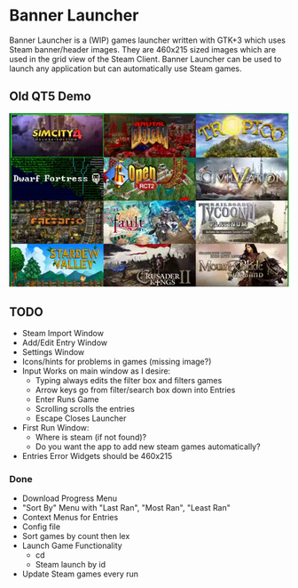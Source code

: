 # Banner Launcher

Banner Launcher is a (WIP) games launcher written with GTK+3 which uses Steam
banner/header images. They are 460x215 sized images which are used in the
grid view of the Steam Client. Banner Launcher can be used to launch any
application but can automatically use Steam games.

## Old QT5 Demo
![Example of Usage](example.gif)

## TODO

- Steam Import Window
- Add/Edit Entry Window
- Settings Window
- Icons/hints for problems in games (missing image?)
- Input Works on main window as I desire:
  - Typing always edits the filter box and filters games
  - Arrow keys go from filter/search box down into Entries
  - Enter Runs Game
  - Scrolling scrolls the entries
  - Escape Closes Launcher
- First Run Window:
  - Where is steam (if not found)?
  - Do you want the app to add new steam games automatically?
- Entries Error Widgets should be 460x215

### Done

- Download Progress Menu
- "Sort By" Menu with "Last Ran", "Most Ran", "Least Ran"
- Context Menus for Entries
- Config file
- Sort games by count then lex
- Launch Game Functionality
    - cd
    - Steam launch by id
- Update Steam games every run
